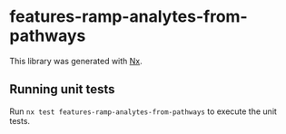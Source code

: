 # features-ramp-analytes-from-pathways

This library was generated with [Nx](https://nx.dev).

## Running unit tests

Run `nx test features-ramp-analytes-from-pathways` to execute the unit tests.
